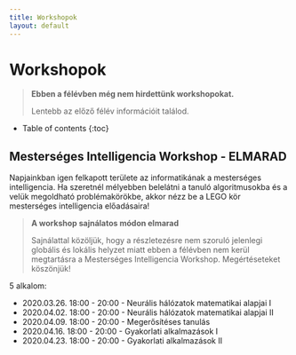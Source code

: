 ```yaml
---
title: Workshopok
layout: default
---
```


# Workshopok

> **Ebben a félévben még nem hirdettünk workshopokat.**
>
> Lentebb az előző félév információit találod.

* Table of contents
{:toc}

## Mesterséges Intelligencia Workshop - ELMARAD

Napjainkban igen felkapott területe az informatikának a mesterséges intelligencia. Ha szeretnél mélyebben belelátni a tanuló algoritmusokba és a velük megoldható problémakörökbe, akkor nézz be a LEGO kör mesterséges intelligencia előadásaira!

> **A workshop sajnálatos módon elmarad**
>
> Sajnálattal közöljük, hogy a részletezésre nem szoruló jelenlegi globális és lokális helyzet miatt ebben a félévben nem kerül megtartásra a Mesterséges Intelligencia Workshop. Megértéseteket köszönjük!

5 alkalom:

- 2020.03.26. 18:00 - 20:00 - Neurális hálózatok matematikai alapjai I
- 2020.04.02. 18:00 - 20:00 - Neurális hálózatok matematikai alapjai II
- 2020.04.09. 18:00 - 20:00 - Megerősítéses tanulás
- 2020.04.16. 18:00 - 20:00 - Gyakorlati alkalmazások I
- 2020.04.23. 18:00 - 20:00 - Gyakorlati alkalmazások II
